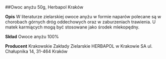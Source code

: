 ##Owoc anyżu 50g, Herbapol Kraków

**Opis** W literaturze zielarskiej owoce anyżu w formie naparów polecane są w chorobach górnych dróg oddechowych oraz w zaburzeniach trawienia. U matek karmiących mogą być stosowane jako środek mlekopędny. 

**Skład** Owoce anyżu 100%

**Producent** Krakowskie Zakłady Zielarskie HERBAPOL w Krakowie SA
ul. Chałupnika 14, 31-464 Kraków